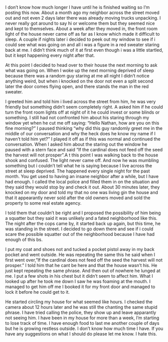 I don’t know how much longer I have until he is finished waiting so I’m posting this now. About a month ago my neighbor across the street moved out and not even 2 days later there was already moving trucks unpacking. I never really got around to say hi or welcome them but they seemed nice and kept to themselves. About a week after they moved in, the front room light of the house never came off as far as I know which made it difficult to sleep. A couple if nights later i decided to peek out my window to see if i could see what was going on and all i was a figure in a red sweater staring back at me. I didn’t think much of it at first even though i was a little startled, but it kept happening every night after that. 

At this point I decided to head over to their house the next morning to ask what was going on. When I woke up the next morning deprived of sleep because there was a random guy staring at me all night I didn’t notice anything weird, but when i knocked on the door not even a split second later the door comes flying open, and there stands the man in the red sweater. 

I greeted him and told him i lived across the street from him, he was very friendly but something didn’t seem completely right. A asked him if he could turn the front room lights off at night of it he could invest or some blinds or something. I still had not confronted him about his staring through my window yet when he cut me off saying: “Hello Nathan, how are you on this fine morning?” I paused thinking “why did this guy randomly greet me in the middle of our conversation and why the heck does he know my name if I haven’t told him yet?”
 I played it off as if this was normal and continued the conversation. When I asked him about the staring out the window he paused with a stern face and said “If the cardinal does not feed off the seed the harvest will not prosper”.A t this point I was walking back to the house shook and confused. The light never came off. And now he was mumbling something but i couldn’t tell what he is saying because I live across the street at sleep deprived. The happened every single night for the past month. You get used to having an insane neighbor after a while, but I have had enough. I called the local police and filled them in on the situation and they said they would stop by and check it out. About 30 minutes later, they knocked on my door and told my that no one was living gin the house and that it appearantly never sold after the old owners moved and sold the property to some real estate agency. 

I told them that couldn’t be right and I proposed the possibility of him being a squatter but they said it was unlikely and a fated neighborhood like this. The night after the cops came by, it started back up again, but this time, he was standing in the street. I decided to go down there and see if i could scare the possible squatter out of the neighborhood because I have had enough of this bs. 

I put my coat and shoes not and tucked a pocket pistol away in my back pocket and went outside. He was repeating the same this he said when I first went over,”If the cardinal does not feed off the seed the harvest will not prosper.” I told him that he cant be here and that the house wasn’t his. He just kept repeating the same phrase. And then out of nowhere he lunged at me. I put a few shots in his chest but it didn’t seem to affect him. What I looked up after he took me down I saw he was foaming at the mouth. I managed to get him off me I booked it for my front door and managed to lock it before he could get to it. 

He started circling my house for what seemed like hours. I checked the camera about 12 hours later and he was still the chanting the same stupid phrase. I have tried calling the police, they show up and leave apparantly not seeing him. I have been in my house for more than a week, I’m starting to lose track of time. I have enough food to last me another couple of days but he is growing restless outside. I don’t know how much time I have. If you have any suggestions on what I should do please let me know. I hate this.